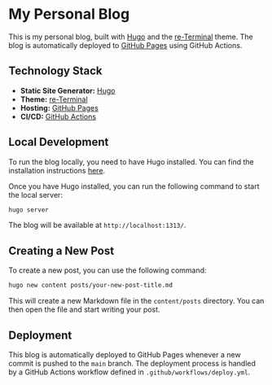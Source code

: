 # My Personal Blog

This is my personal blog, built with [Hugo](https://gohugo.io/) and the [re-Terminal](https://github.com/mirus-ua/hugo-theme-re-terminal) theme. The blog is automatically deployed to [GitHub Pages](https://pages.github.com/) using GitHub Actions.

## Technology Stack

*   **Static Site Generator:** [Hugo](https://gohugo.io/)
*   **Theme:** [re-Terminal](https://github.com/mirus-ua/hugo-theme-re-terminal)
*   **Hosting:** [GitHub Pages](https://pages.github.com/)
*   **CI/CD:** [GitHub Actions](https://github.com/features/actions)

## Local Development

To run the blog locally, you need to have Hugo installed. You can find the installation instructions [here](https://gohugo.io/getting-started/installing/).

Once you have Hugo installed, you can run the following command to start the local server:

```bash
hugo server
```

The blog will be available at `http://localhost:1313/`.

## Creating a New Post

To create a new post, you can use the following command:

```bash
hugo new content posts/your-new-post-title.md
```

This will create a new Markdown file in the `content/posts` directory. You can then open the file and start writing your post.

## Deployment

This blog is automatically deployed to GitHub Pages whenever a new commit is pushed to the `main` branch. The deployment process is handled by a GitHub Actions workflow defined in `.github/workflows/deploy.yml`.

